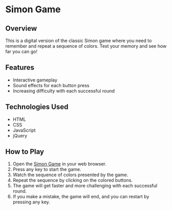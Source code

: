 # Simon Game

## Overview
This is a digital version of the classic Simon game where you need to remember and repeat a sequence of colors. Test your memory and see how far you can go!

## Features
- Interactive gameplay
- Sound effects for each button press
- Increasing difficulty with each successful round

## Technologies Used
- HTML
- CSS
- JavaScript
- jQuery

## How to Play
1. Open the [Simon Game](https://christianblackwell.github.io/Simon-Game/) in your web browser.
2. Press any key to start the game.
3. Watch the sequence of colors presented by the game.
4. Repeat the sequence by clicking on the colored buttons.
5. The game will get faster and more challenging with each successful round.
6. If you make a mistake, the game will end, and you can restart by pressing any key.
